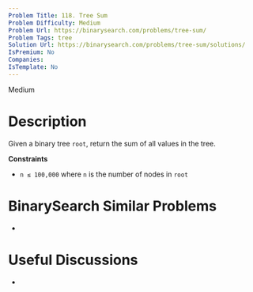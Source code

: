```yaml
---
Problem Title: 118. Tree Sum
Problem Difficulty: Medium
Problem Url: https://binarysearch.com/problems/tree-sum/
Problem Tags: tree
Solution Url: https://binarysearch.com/problems/tree-sum/solutions/
IsPremium: No
Companies: 
IsTemplate: No
---
```


<span style="color: ;">Medium</span>

# Description

Given a binary tree `root`, return the sum of all values in the tree.

**Constraints**
- `n ≤ 100,000` where `n` is the number of nodes in `root`

# BinarySearch Similar Problems

- []()

# Useful Discussions

- []()
